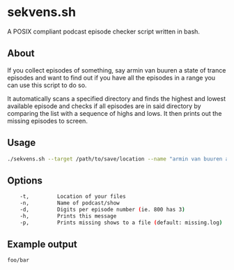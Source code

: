 # sekvens.sh
A POSIX compliant podcast episode checker script written in bash.

## About
If you collect episodes of something, say armin van buuren a state of trance episodes and 
want to find out if you have all the episodes in a range you can use this script to do so.

It automatically scans a specified directory and finds the highest and lowest available episode
and checks if all episodes are in said directory by comparing the list with a sequence of highs and lows. 
It then prints out the missing episodes to screen.

## Usage
```bash
./sekvens.sh --target /path/to/save/location --name "armin van buuren a state of trance" --episode-digits 3
```

## Options

```bash
    -t,         Location of your files
    -n,         Name of podcast/show
    -d,         Digits per episode number (ie. 800 has 3)
    -h,         Prints this message
    -p,         Prints missing shows to a file (default: missing.log)
```

## Example output

```bash
foo/bar
```
